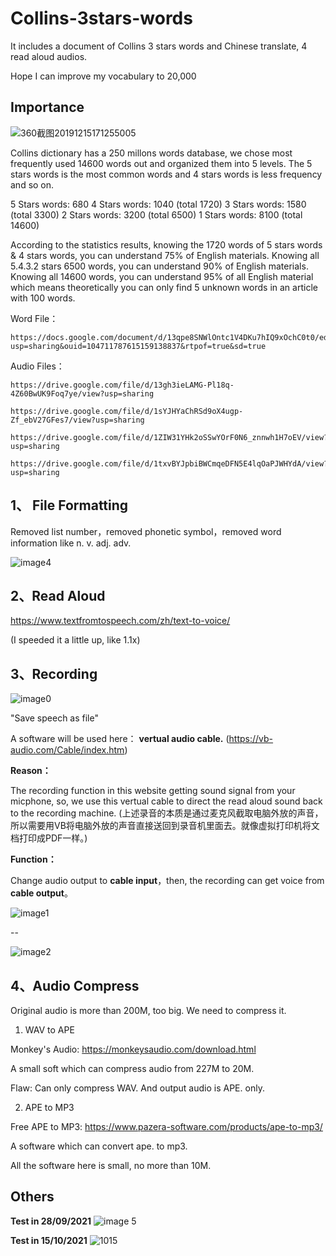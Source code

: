 # Collins-3stars-words

It includes a document of Collins 3 stars words and Chinese translate, 4 read aloud audios.

Hope I can improve my vocabulary to 20,000


## Importance

![360截图20191215171255005](https://user-images.githubusercontent.com/83932602/135008056-257ba77b-beb1-4ca7-bf06-a891afb04d52.jpg)



Collins dictionary has a 250 millons words database, we chose most frequently used 14600 words out and organized them into 5 levels. The 5 stars words is the most common words and 4 stars words is less frequency and so on. 

 5 Stars words: 680
 4 Stars words: 1040 (total 1720)
 3 Stars words: 1580 (total 3300)
 2 Stars words: 3200 (total 6500)
 1 Stars words: 8100 (total 14600)

According to the statistics results, knowing the 1720 words of 5 stars words & 4 stars words, you can understand 75% of English materials. Knowing all 5.4.3.2 stars 6500 words, you can understand 90% of English materials. Knowing all 14600 words, you can understand 95% of all English material which means theoretically you can only find 5 unknown words in an article with 100 words. 


Word File：

    https://docs.google.com/document/d/13qpe8SNWlOntc1V4DKu7hIQ9xOchC0t0/edit?usp=sharing&ouid=104711787615159138837&rtpof=true&sd=true



Audio Files：

    https://drive.google.com/file/d/13gh3ieLAMG-Pl18q-4Z60BwUK9Foq7ye/view?usp=sharing

    https://drive.google.com/file/d/1sYJHYaChRSd9oX4ugp-Zf_ebV27GFes7/view?usp=sharing

    https://drive.google.com/file/d/1ZIW31YHk2oSSwYOrF0N6_znnwh1H7oEV/view?usp=sharing

    https://drive.google.com/file/d/1txvBYJpbiBWCmqeDFN5E4lqOaPJWHYdA/view?usp=sharing



## 1、 File Formatting

Removed list number，removed phonetic symbol，removed word information like n. v. adj. adv.

    

![image4](https://user-images.githubusercontent.com/83932602/135009114-d6e4bd4a-9621-479e-8bb3-5317f5a0131b.png)







## 2、Read Aloud

https://www.textfromtospeech.com/zh/text-to-voice/

(I speeded it a little up, like 1.1x)


## 3、Recording

![image0](https://user-images.githubusercontent.com/83932602/135008732-4118de55-e04a-4892-9581-3edf2be9f193.png)



"Save speech as file"

A software will be used here：
**vertual audio cable.**  (https://vb-audio.com/Cable/index.htm)

**Reason：**

The recording function in this website getting sound signal from your micphone, so, we use this vertual cable to direct the read aloud sound back to the recording machine. 
(上述录音的本质是通过麦克风截取电脑外放的声音，所以需要用VB将电脑外放的声音直接送回到录音机里面去。就像虚拟打印机将文档打印成PDF一样。)

**Function：**

Change audio output to **cable input**，then, the recording can get voice from **cable output**。


![image1](https://user-images.githubusercontent.com/83932602/135008439-e4278bdb-2d8d-4f2f-b1c3-ff9189975e53.png)


--


![image2](https://user-images.githubusercontent.com/83932602/135008461-2c896284-41a8-47e7-86a5-cf24f2daa643.png)



## 4、Audio Compress

Original audio is more than 200M, too big. We need to compress it.

1. WAV to APE

Monkey's Audio: https://monkeysaudio.com/download.html

A small soft which can compress audio from 227M to 20M.  

Flaw: Can only compress WAV. And output audio is APE. only.



2. APE to MP3

Free APE to MP3: https://www.pazera-software.com/products/ape-to-mp3/

A software which can convert ape. to mp3. 


All the software here is small, no more than 10M. 



## Others

**Test in 28/09/2021**
![image 5](https://user-images.githubusercontent.com/83932602/135010761-cd2e7730-0ecc-45a0-b04d-98868299b9b1.png)


**Test in 15/10/2021**
![1015](https://user-images.githubusercontent.com/83932602/137538027-21baa28f-10f6-4d32-96ab-8c9786ad232c.jpg)

